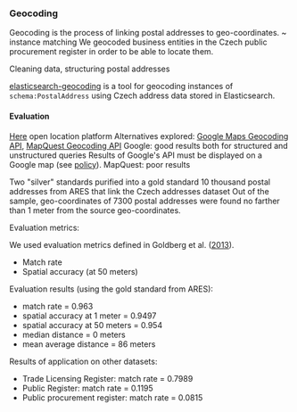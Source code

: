 ### Geocoding

Geocoding is the process of linking postal addresses to geo-coordinates.
~ instance matching
We geocoded business entities in the Czech public procurement register in order to be able to locate them.

<!--
We geocoded two datasets.
First, we geocoded business entities from ARES that were missing links to RÚIAN.
Second, we geocoded business entities in Czech public procurement register that were not linked to ARES to support their linking.
The geocoder was built using the Czech address data.
-->

Cleaning data, structuring postal addresses

[elasticsearch-geocoding](https://github.com/jindrichmynarz/elasticsearch-geocoding) is a tool for geocoding instances of `schema:PostalAddress` using Czech address data stored in Elasticsearch.

#### Evaluation

[Here](https://developer.here.com/rest-apis/documentation/geocoder) open location platform
Alternatives explored: [Google Maps Geocoding API](https://developers.google.com/maps/documentation/geocoding), [MapQuest Geocoding API](https://developer.mapquest.com/products/geocoding)
Google: good results both for structured and unstructured queries
Results of Google's API must be displayed on a Google map (see [policy](https://developers.google.com/maps/documentation/geocoding/policies)).
MapQuest: poor results 

Two "silver" standards purified into a gold standard
10 thousand postal addresses from ARES that link the Czech addresses dataset
Out of the sample, geo-coordinates of 7300 postal addresses were found no farther than 1 meter from the source geo-coordinates.

Evaluation metrics:

We used evaluation metrics defined in Goldberg et al. ([2013](#Goldberg2013)).

* Match rate
* Spatial accuracy (at 50 meters)

Evaluation results (using the gold standard from ARES):

* match rate = 0.963
* spatial accuracy at 1 meter = 0.9497
* spatial accuracy at 50 meters = 0.954
* median distance = 0 meters
* mean average distance = 86 meters

Results of application on other datasets:

* Trade Licensing Register: match rate = 0.7989
* Public Register: match rate = 0.1195
* Public procurement register: match rate = 0.0815
